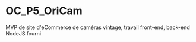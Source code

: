 # OC_P5_OriCam
MVP de site d'eCommerce de caméras vintage, travail front-end, back-end NodeJS fourni
